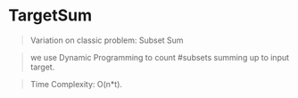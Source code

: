 # TargetSum

> Variation on classic problem: Subset Sum

> we use Dynamic Programming to count #subsets summing up to input target.

> Time Complexity: O(n*t).